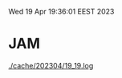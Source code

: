 Wed 19 Apr 19:36:01 EEST 2023
# JAM
<a href='./cache/202304/19_19.log'>./cache/202304/19_19.log</a>
